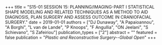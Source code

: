 +++
title = "S15-01 SESSION 15: PLANNING/IMAGING-PART I STATISTICAL SHAPE MODELING AND RELATED TECHNIQUES AS A METHOD TO AID DIAGNOSIS, PLAN SURGERY AND ASSESS OUTCOME IN CRANIOFACIAL SURGERY."
date = 2019-01-01
authors = ["DJ Dunaway", "A Papaioannou", "A Borghi", "L van de Lande", "P Knoops", "F Angullia", "ON Jeelani", "S Schievano", "S Zafeiriou"]
publication_types = ["2"]
abstract = ""
featured = false
publication = "*Plastic and Reconstructive Surgery--Global Open*"
+++

